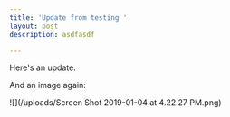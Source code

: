 ```yaml
---
title: 'Update from testing '
layout: post
description: asdfasdf

---
```

Here's an update. 

And an image again: 

![](/uploads/Screen Shot 2019-01-04 at 4.22.27 PM.png)